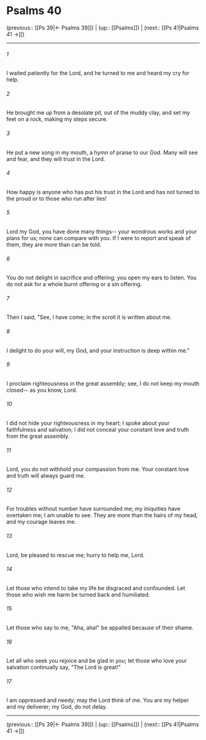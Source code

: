 # Psalms 40

(previous:: [[Ps 39|← Psalms 39]]) | (up:: [[Psalms]]) | (next:: [[Ps 41|Psalms 41 →]])

***


###### 1 
I waited patiently for the Lord, and he turned to me and heard my cry for help. 

###### 2 
He brought me up from a desolate pit, out of the muddy clay, and set my feet on a rock, making my steps secure. 

###### 3 
He put a new song in my mouth, a hymn of praise to our God. Many will see and fear, and they will trust in the Lord. 

###### 4 
How happy is anyone who has put his trust in the Lord and has not turned to the proud or to those who run after lies! 

###### 5 
Lord my God, you have done many things-- your wondrous works and your plans for us; none can compare with you. If I were to report and speak of them, they are more than can be told. 

###### 6 
You do not delight in sacrifice and offering; you open my ears to listen. You do not ask for a whole burnt offering or a sin offering. 

###### 7 
Then I said, "See, I have come; in the scroll it is written about me. 

###### 8 
I delight to do your will, my God, and your instruction is deep within me." 

###### 9 
I proclaim righteousness in the great assembly; see, I do not keep my mouth closed-- as you know, Lord. 

###### 10 
I did not hide your righteousness in my heart; I spoke about your faithfulness and salvation; I did not conceal your constant love and truth from the great assembly. 

###### 11 
Lord, you do not withhold your compassion from me. Your constant love and truth will always guard me. 

###### 12 
For troubles without number have surrounded me; my iniquities have overtaken me; I am unable to see. They are more than the hairs of my head, and my courage leaves me. 

###### 13 
Lord, be pleased to rescue me; hurry to help me, Lord. 

###### 14 
Let those who intend to take my life be disgraced and confounded. Let those who wish me harm be turned back and humiliated. 

###### 15 
Let those who say to me, "Aha, aha!" be appalled because of their shame. 

###### 16 
Let all who seek you rejoice and be glad in you; let those who love your salvation continually say, "The Lord is great!" 

###### 17 
I am oppressed and needy; may the Lord think of me. You are my helper and my deliverer; my God, do not delay.

***

(previous:: [[Ps 39|← Psalms 39]]) | (up:: [[Psalms]]) | (next:: [[Ps 41|Psalms 41 →]])
